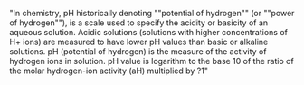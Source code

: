"In chemistry, pH historically denoting ""potential of hydrogen"" (or ""power of hydrogen""), is a scale used to specify the acidity or basicity of an aqueous solution. Acidic solutions (solutions with higher concentrations of H+ ions) are measured to have lower pH values than basic or alkaline solutions. pH (potential of hydrogen) is the measure of the activity of hydrogen ions in solution. pH value is logarithm to the base 10 of the ratio of the molar hydrogen-ion activity (aH) multiplied by ?1"
